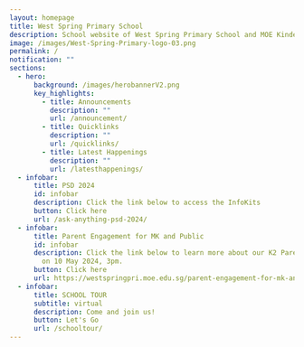 ```yaml
---
layout: homepage
title: West Spring Primary School
description: School website of West Spring Primary School and MOE Kindergarten @ West Spring
image: /images/West-Spring-Primary-logo-03.png
permalink: /
notification: ""
sections:
  - hero:
      background: /images/herobannerV2.png
      key_highlights:
        - title: Announcements
          description: ""
          url: /announcement/
        - title: Quicklinks
          description: ""
          url: /quicklinks/
        - title: Latest Happenings
          description: ""
          url: /latesthappenings/
  - infobar:
      title: PSD 2024
      id: infobar
      description: Click the link below to access the InfoKits
      button: Click here
      url: /ask-anything-psd-2024/
  - infobar:
      title: Parent Engagement for MK and Public
      id: infobar
      description: Click the link below to learn more about our K2 Parent Engagement
        on 10 May 2024, 3pm.
      button: Click here
      url: https://westspringpri.moe.edu.sg/parent-engagement-for-mk-and-public/
  - infobar:
      title: SCHOOL TOUR
      subtitle: virtual
      description: Come and join us!
      button: Let's Go
      url: /schooltour/
---
```

